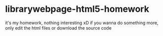 # librarywebpage-html5-homework
it's my homework, nothing interesting xD
if you wanna do something more, only edit the html files or download the source code 
